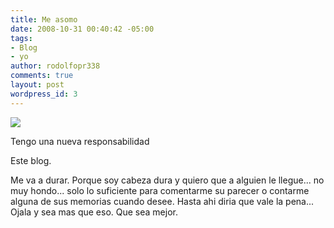 ```yaml
---
title: Me asomo
date: 2008-10-31 00:40:42 -05:00
tags:
- Blog
- yo
author: rodolfopr338
comments: true
layout: post
wordpress_id: 3
---
```


<!-- more -->
[![](http://sinjeta.files.wordpress.com/2008/10/measomo2.jpg)](http://sinjeta.files.wordpress.com/2008/10/measomo2.jpg)

Tengo una nueva responsabilidad

Este blog.

Me va a durar. Porque soy cabeza dura y quiero que a alguien le llegue... no muy hondo... solo lo suficiente para comentarme su parecer o contarme alguna de sus memorias cuando desee.
Hasta ahi diria que vale la pena...
Ojala y sea mas que eso.
Que sea mejor.